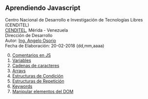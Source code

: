 ## Aprendiendo Javascript
Centro Nacional de Desarrollo e Investigación de Tecnologías Libres (CENDITEL) <br>
[CENDITEL](https://www.cenditel.gob.ve/), Mérida - Venezuela<br>
Dirección de Desarrollo<br>
Autor: [Ing. Angelo Osorio](https://twitter.com/Engel_PAIN)<br>
Fecha de Elaboración: 20-02-2018 (dd,mm,aaaa)

0. [Comentarios en JS](./00-comentarios.js)
1. [Variables](./01-variables.js)
2. [Cadenas de caracteres](./02-cadenas.js)
3. [Arrays](./03-arrays.js)
4. [Estructuras de Condición](./04-estructurasCondicionales.js)
5. [Estructuras de Repetición](./05-estructurasRepetitivas.js)
6. [Keywords](./06-keywors.js)
7. [Manipular elementos del DOM](./07-ManipularElDOM.js)